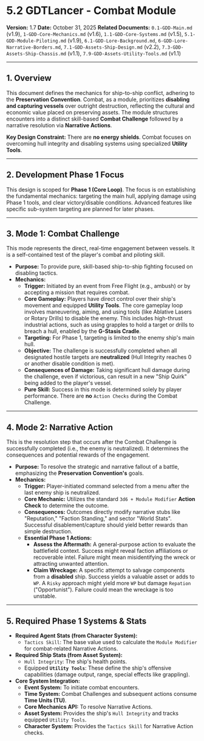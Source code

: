 # 5.2 GDTLancer - Combat Module

**Version:** 1.7
**Date:** October 31, 2025
**Related Documents:** `0.1-GDD-Main.md` (v1.9), `1-GDD-Core-Mechanics.md` (v1.6), `1.1-GDD-Core-Systems.md` (v1.5), `5.1-GDD-Module-Piloting.md` (v1.9), `6.1-GDD-Lore-Background.md`, `6-GDD-Lore-Narrative-Borders.md`, `7.1-GDD-Assets-Ship-Design.md` (v2.2), `7.3-GDD-Assets-Ship-Chassis.md` (v1.1), `7.9-GDD-Assets-Utility-Tools.md` (v1.1)

---

## 1. Overview

This document defines the mechanics for ship-to-ship conflict, adhering to the **Preservation Convention**. Combat, as a module, prioritizes **disabling and capturing vessels** over outright destruction, reflecting the cultural and economic value placed on preserving assets. The module structures encounters into a distinct skill-based **Combat Challenge** followed by a narrative resolution via **Narrative Actions**.

**Key Design Constraint:** There are **no energy shields**. Combat focuses on overcoming hull integrity and disabling systems using specialized **Utility Tools**.

---

## 2. Development Phase 1 Focus

This design is scoped for **Phase 1 (Core Loop)**. The focus is on establishing the fundamental mechanics: targeting the main hull, applying damage using Phase 1 tools, and clear victory/disable conditions. Advanced features like specific sub-system targeting are planned for later phases.

---

## 3. Mode 1: Combat Challenge

This mode represents the direct, real-time engagement between vessels. It is a self-contained test of the player's combat and piloting skill.

* **Purpose:** To provide pure, skill-based ship-to-ship fighting focused on disabling tactics.
* **Mechanics:**
    * **Trigger:** Initiated by an event from Free Flight (e.g., ambush) or by accepting a mission that requires combat.
    * **Core Gameplay:** Players have direct control over their ship's movement and equipped **Utility Tools**. The core gameplay loop involves maneuvering, aiming, and using tools (like Ablative Lasers or Rotary Drills) to disable the enemy. This includes high-thrust industrial actions, such as using grapples to hold a target or drills to breach a hull, enabled by the **G-Stasis Cradle**.
    * **Targeting:** For Phase 1, targeting is limited to the enemy ship's main hull.
    * **Objective:** The challenge is successfully completed when all designated hostile targets are **neutralized** (Hull Integrity reaches 0 or another disable condition is met).
    * **Consequences of Damage:** Taking significant hull damage during the challenge, even if victorious, can result in a new "Ship Quirk" being added to the player's vessel.
    * **Pure Skill:** Success in this mode is determined solely by player performance. There are **no** `Action Checks` during the Combat Challenge.

---

## 4. Mode 2: Narrative Action

This is the resolution step that occurs after the Combat Challenge is successfully completed (i.e., the enemy is neutralized). It determines the consequences and potential rewards of the engagement.

* **Purpose:** To resolve the strategic and narrative fallout of a battle, emphasizing the **Preservation Convention's** goals.
* **Mechanics:**
    * **Trigger:** Player-initiated command selected from a menu after the last enemy ship is neutralized.
    * **Core Mechanic:** Utilizes the standard `3d6 + Module Modifier` **Action Check** to determine the outcome.
    * **Consequences:** Outcomes directly modify narrative stubs like "Reputation," "Faction Standing," and sector "World Stats". Successful disablement/capture should yield better rewards than simple destruction.
    * **Essential Phase 1 Actions:**
        * **Assess the Aftermath:** A general-purpose action to evaluate the battlefield context. Success might reveal faction affiliations or recoverable intel. Failure might mean misidentifying the wreck or attracting unwanted attention.
        * **Claim Wreckage:** A specific attempt to salvage components from a **disabled** ship. Success yields a valuable asset or adds to `WP`. A `Risky` approach might yield more `WP` but damage `Repation` ("Opportunist"). Failure could mean the wreckage is too unstable.

---

## 5. Required Phase 1 Systems & Stats

* **Required Agent Stats (from Character System):**
    * `Tactics Skill`: The base value used to calculate the `Module Modifier` for combat-related Narrative Actions.
* **Required Ship Stats (from Asset System):**
    * `Hull Integrity`: The ship's health points.
    * Equipped **`Utility Tools`**: These define the ship's offensive capabilities (damage output, range, special effects like grappling).
* **Core System Integration:**
    * **Event System:** To initiate combat encounters.
    * **Time System:** Combat Challenges and subsequent actions consume **Time Units (TU)**.
    * **Core Mechanics API:** To resolve Narrative Actions.
    * **Asset System:** Provides the ship's `Hull Integrity` and tracks equipped `Utility Tools`.
    * **Character System:** Provides the `Tactics Skill` for Narrative Action checks.
